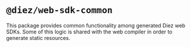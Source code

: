 # `@diez/web-sdk-common`

This package provides common functionality among generated Diez web SDKs. Some of this logic is shared with the web compiler in order to generate static resources.
